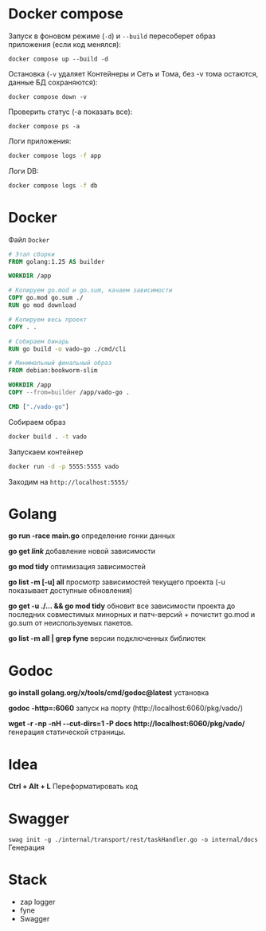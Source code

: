 # Docker compose

Запуск в фоновом режиме (`-d`) и `--build` пересоберет образ приложения (если код менялся):
```shell
docker compose up --build -d
```
Остановка (`-v` удаляет Контейнеры и Сеть и Тома, без -v тома остаются, данные БД сохраняются):
```shell
docker compose down -v
```

Проверить статус (-a показать все):
```shell
docker compose ps -a
```
Логи приложения:
```bash
docker compose logs -f app
```
Логи DB:
```bash
docker compose logs -f db
```

# Docker
Файл `Docker`
```Dockerfile
# Этап сборки
FROM golang:1.25 AS builder

WORKDIR /app

# Копируем go.mod и go.sum, качаем зависимости
COPY go.mod go.sum ./
RUN go mod download

# Копируем весь проект
COPY . .

# Собираем бинарь
RUN go build -o vado-go ./cmd/cli

# Минимальный финальный образ
FROM debian:bookworm-slim

WORKDIR /app
COPY --from=builder /app/vado-go .

CMD ["./vado-go"]
```
Собираем образ
```bash
docker build . -t vado
```
Запускаем контейнер
```bash
docker run -d -p 5555:5555 vado
```
Заходим на `http://localhost:5555/`
# Golang
**go run -race main.go** определение гонки данных

**go get *link*** добавление новой зависимости

**go mod tidy** оптимизация зависимостей

**go list -m [-u] all** просмотр зависимостей текущего проекта (-u показывает доступные обновления)

**go get -u ./... && go mod tidy** обновит все зависимости проекта до последних совместимых минорных и патч-версий + почистит go.mod и go.sum от неиспользуемых пакетов.

**go list -m all | grep fyne** версии подключенных библиотек

# Godoc
**go install golang.org/x/tools/cmd/godoc@latest** установка

**godoc -http=:6060** запуск на порту (http://localhost:6060/pkg/vado/)

**wget -r -np -nH --cut-dirs=1 -P docs http://localhost:6060/pkg/vado/** генерация статической страницы.

# Idea
**Ctrl + Alt + L** Переформатировать код

# Swagger
`swag init -g ./internal/transport/rest/taskHandler.go -o internal/docs` Генерация

# Stack
* zap logger
* fyne
* Swagger